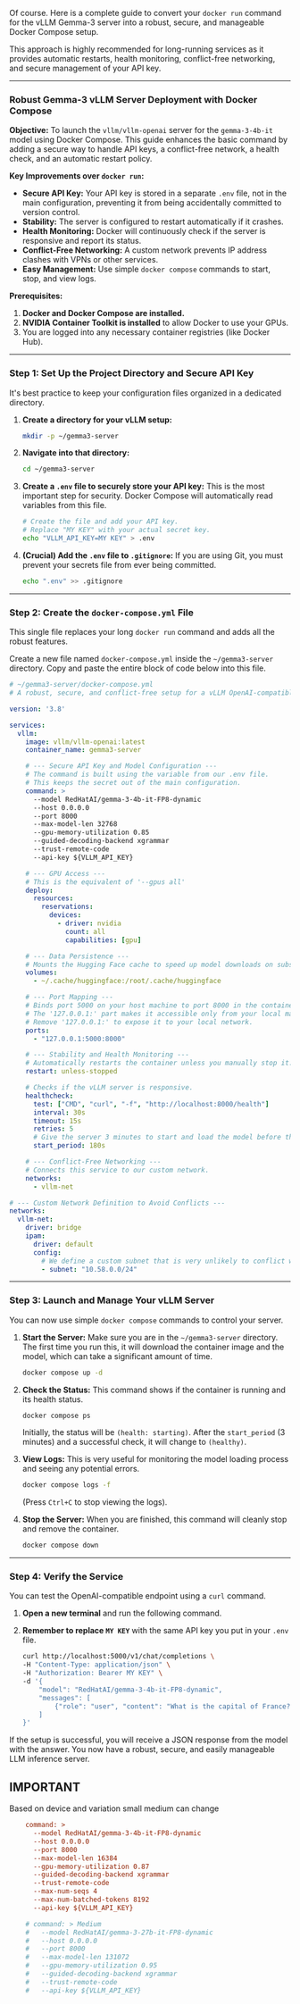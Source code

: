 Of course. Here is a complete guide to convert your `docker run` command for the vLLM Gemma-3 server into a robust, secure, and manageable Docker Compose setup.

This approach is highly recommended for long-running services as it provides automatic restarts, health monitoring, conflict-free networking, and secure management of your API key.

---

### **Robust Gemma-3 vLLM Server Deployment with Docker Compose**

**Objective:**
To launch the `vllm/vllm-openai` server for the `gemma-3-4b-it` model using Docker Compose. This guide enhances the basic command by adding a secure way to handle API keys, a conflict-free network, a health check, and an automatic restart policy.

**Key Improvements over `docker run`:**
*   **Secure API Key:** Your API key is stored in a separate `.env` file, not in the main configuration, preventing it from being accidentally committed to version control.
*   **Stability:** The server is configured to restart automatically if it crashes.
*   **Health Monitoring:** Docker will continuously check if the server is responsive and report its status.
*   **Conflict-Free Networking:** A custom network prevents IP address clashes with VPNs or other services.
*   **Easy Management:** Use simple `docker compose` commands to start, stop, and view logs.

**Prerequisites:**
1.  **Docker and Docker Compose are installed.**
2.  **NVIDIA Container Toolkit is installed** to allow Docker to use your GPUs.
3.  You are logged into any necessary container registries (like Docker Hub).

---

### **Step 1: Set Up the Project Directory and Secure API Key**

It's best practice to keep your configuration files organized in a dedicated directory.

1.  **Create a directory for your vLLM setup:**
    ```bash
    mkdir -p ~/gemma3-server
    ```

2.  **Navigate into that directory:**
    ```bash
    cd ~/gemma3-server
    ```

3.  **Create a `.env` file to securely store your API key:**
    This is the most important step for security. Docker Compose will automatically read variables from this file.
    ```bash
    # Create the file and add your API key.
    # Replace "MY KEY" with your actual secret key.
    echo "VLLM_API_KEY=MY KEY" > .env
    ```

4.  **(Crucial) Add the `.env` file to `.gitignore`:**
    If you are using Git, you must prevent your secrets file from ever being committed.
    ```bash
    echo ".env" >> .gitignore
    ```

---

### **Step 2: Create the `docker-compose.yml` File**

This single file replaces your long `docker run` command and adds all the robust features.

Create a new file named `docker-compose.yml` inside the `~/gemma3-server` directory. Copy and paste the entire block of code below into this file.

```yaml
# ~/gemma3-server/docker-compose.yml
# A robust, secure, and conflict-free setup for a vLLM OpenAI-compatible server.

version: '3.8'

services:
  vllm:
    image: vllm/vllm-openai:latest
    container_name: gemma3-server

    # --- Secure API Key and Model Configuration ---
    # The command is built using the variable from our .env file.
    # This keeps the secret out of the main configuration.
    command: >
      --model RedHatAI/gemma-3-4b-it-FP8-dynamic
      --host 0.0.0.0
      --port 8000
      --max-model-len 32768
      --gpu-memory-utilization 0.85
      --guided-decoding-backend xgrammar
      --trust-remote-code
      --api-key ${VLLM_API_KEY}

    # --- GPU Access ---
    # This is the equivalent of '--gpus all'
    deploy:
      resources:
        reservations:
          devices:
            - driver: nvidia
              count: all
              capabilities: [gpu]

    # --- Data Persistence ---
    # Mounts the Hugging Face cache to speed up model downloads on subsequent runs.
    volumes:
      - ~/.cache/huggingface:/root/.cache/huggingface

    # --- Port Mapping ---
    # Binds port 5000 on your host machine to port 8000 in the container.
    # The '127.0.0.1:' part makes it accessible only from your local machine for security.
    # Remove '127.0.0.1:' to expose it to your local network.
    ports:
      - "127.0.0.1:5000:8000"

    # --- Stability and Health Monitoring ---
    # Automatically restarts the container unless you manually stop it.
    restart: unless-stopped

    # Checks if the vLLM server is responsive.
    healthcheck:
      test: ["CMD", "curl", "-f", "http://localhost:8000/health"]
      interval: 30s
      timeout: 15s
      retries: 5
      # Give the server 3 minutes to start and load the model before the first health check.
      start_period: 180s

    # --- Conflict-Free Networking ---
    # Connects this service to our custom network.
    networks:
      - vllm-net

# --- Custom Network Definition to Avoid Conflicts ---
networks:
  vllm-net:
    driver: bridge
    ipam:
      driver: default
      config:
        # We define a custom subnet that is very unlikely to conflict with a VPN.
        - subnet: "10.58.0.0/24"
```

---

### **Step 3: Launch and Manage Your vLLM Server**

You can now use simple `docker compose` commands to control your server.

1.  **Start the Server:**
    Make sure you are in the `~/gemma3-server` directory. The first time you run this, it will download the container image and the model, which can take a significant amount of time.
    ```bash
    docker compose up -d
    ```

2.  **Check the Status:**
    This command shows if the container is running and its health status.
    ```bash
    docker compose ps
    ```
    Initially, the status will be `(health: starting)`. After the `start_period` (3 minutes) and a successful check, it will change to `(healthy)`.

3.  **View Logs:**
    This is very useful for monitoring the model loading process and seeing any potential errors.
    ```bash
    docker compose logs -f
    ```
    (Press `Ctrl+C` to stop viewing the logs).

4.  **Stop the Server:**
    When you are finished, this command will cleanly stop and remove the container.
    ```bash
    docker compose down
    ```

---

### **Step 4: Verify the Service**

You can test the OpenAI-compatible endpoint using a `curl` command.

1.  **Open a new terminal** and run the following command.
2.  **Remember to replace `MY KEY`** with the same API key you put in your `.env` file.

    ```bash
    curl http://localhost:5000/v1/chat/completions \
    -H "Content-Type: application/json" \
    -H "Authorization: Bearer MY KEY" \
    -d '{
        "model": "RedHatAI/gemma-3-4b-it-FP8-dynamic",
        "messages": [
            {"role": "user", "content": "What is the capital of France?"}
        ]
    }'
    ```

If the setup is successful, you will receive a JSON response from the model with the answer. You now have a robust, secure, and easily manageable LLM inference server.

## IMPORTANT

Based on device and variation small medium  can change

```ini
    command: >
      --model RedHatAI/gemma-3-4b-it-FP8-dynamic
      --host 0.0.0.0
      --port 8000
      --max-model-len 16384
      --gpu-memory-utilization 0.87
      --guided-decoding-backend xgrammar
      --trust-remote-code
      --max-num-seqs 4 
      --max-num-batched-tokens 8192
      --api-key ${VLLM_API_KEY}

    # command: > Medium
    #   --model RedHatAI/gemma-3-27b-it-FP8-dynamic
    #   --host 0.0.0.0
    #   --port 8000
    #   --max-model-len 131072
    #   --gpu-memory-utilization 0.95
    #   --guided-decoding-backend xgrammar
    #   --trust-remote-code
    #   --api-key ${VLLM_API_KEY}

```